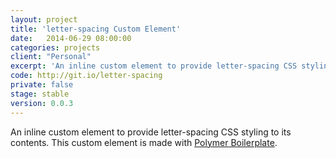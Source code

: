 ```yaml
---
layout: project
title: 'letter-spacing Custom Element'
date:   2014-06-29 08:00:00
categories: projects
client: "Personal"
excerpt: 'An inline custom element to provide letter-spacing CSS styling to its contents.'
code: http://git.io/letter-spacing
private: false
stage: stable
version: 0.0.3
---
```


An inline custom element to provide letter-spacing CSS styling to its contents. This custom element is made with [Polymer Boilerplate](http://polymer-project.org).